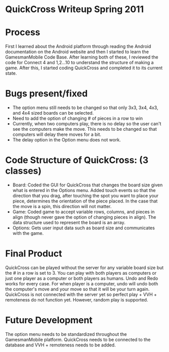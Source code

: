 QuickCross Writeup Spring 2011
==============================

Process
=======

First I learned about the Android platform through reading the Android documentation on the Android website and then I started to learn the GamesmanMobile Code Base. After learning both of these, I reviewed the code for Connect 4 and 1,2...10 to understand the structure of making a game. After this, I started coding QuickCross and completed it to its current state.

Bugs present/fixed
==================

-   The option menu still needs to be changed so that only 3x3, 3x4, 4x3, and 4x4 sized boards can be selected.
-   Need to add the option of changing \# of pieces in a row to win
-   Currently, when two computers play, there is no delay so the user can't see the computers make the move. This needs to be changed so that computers will delay there moves for a bit.
-   The delay option in the Option menu does not work.

Code Structure of QuickCross: (3 classes)
=========================================

-   Board: Coded the GUI for QuickCross that changes the board size given what is entered in the Options menu. Added touch events so that the direction that you drag, after touching the spot you want to place your piece, determines the orientation of the piece placed. In the case that the move is a spin, this direction will not matter.
-   Game: Coded game to accept variable rows, columns, and pieces in align (though never gave the option of changing pieces in align). The data structure used to represent the board is an array.
-   Options: Gets user input data such as board size and communicates with the game.

Final Product
=============

QuickCross can be played without the server for any variable board size but the \# in a row is set to 3. You can play with both players as computers or just one player as a computer or both players as humans. Undo and Redo works for every case. For when player is a computer, undo will undo both the computer's move and your move so that it will be your turn again. QuickCross is not connected with the server yet so perfect play + VVH + remoteness do not function yet. However, random play is supported.

Future Development
==================

The option menu needs to be standardized throughout the GamesmanMobile platform. QuickCross needs to be connected to the database and VVH + remoteness needs to be added.

